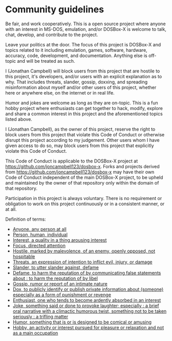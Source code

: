 # Community guidelines

Be fair, and work cooperatively. This is a open source project where anyone with an interest in MS-DOS, emulation, and/or DOSBox-X is welcome to talk, chat, develop, and contribute to the project.

Leave your politics at the door. The focus of this project is DOSBox-X and topics related to it including emulation, games, software, hardware, accuracy, code, development, and documentation. Anything else is off-topic and will be treated as such.

I (Jonathan Campbell) will block users from this project that are hostile to this project, it's developers, and/or users with an explicit explanation as to why. That includes threats, slander, gossip, doxxing, and spreading misinformation about myself and/or other users of this project, whether here or anywhere else, on the internet or in real life.

Humor and jokes are welcome as long as they are on-topic. This is a fun hobby project where enthusiasts can get together to hack, modify, explore and share a common interest in this project and the aforementioned topics listed above.

I (Jonathan Campbell), as the owner of this project, reserve the right to block users from this project that violate this Code of Conduct or otherwise disrupt this project according to my judgement. Other users whom I have given access to do so, may block users from this project that explicitly violate this Code of Conduct.

This Code of Conduct is applicable to the DOSBox-X project at https://github.com/joncampbell123/dosbox-x. Forks and projects derived from https://github.com/joncampbell123/dosbox-x may have their own Code of Conduct independent of the main DOSBox-X project, to be upheld and maintained by the owner of that repository only within the domain of that repository.

Participation in this project is always voluntary. There is no requirement or obligation to work on this project continuously or in a consistent manner, or at all.

Definition of terms:
* [Anyone, any person at all](https://www.merriam-webster.com/dictionary/anyone)
* [Person, human, individual](https://www.merriam-webster.com/dictionary/person)
* [Interest, a quality in a thing arousing interest](https://www.merriam-webster.com/dictionary/interest)
* [Focus, directed attention](https://www.merriam-webster.com/dictionary/focus)
* [Hostile, marked by malevolence, of an enemy, openly opposed, not hospitable](https://www.merriam-webster.com/dictionary/hostile)
* [Threats, an expression of intention to inflict evil, injury, or damage](https://www.merriam-webster.com/dictionary/threats)
* [Slander, to utter slander against, defame](https://www.merriam-webster.com/dictionary/slander)
* [Defame, to harm the reputation of by communicating false statements about : to harm the reputation of by libel](https://www.merriam-webster.com/dictionary/defame)
* [Gossip, rumor or report of an intimate nature](https://www.merriam-webster.com/dictionary/gossip)
* [Dox, to publicly identify or publish private information about (someone) especially as a form of punishment or revenge](https://www.merriam-webster.com/dictionary/dox)
* [Enthusiast, one who tends to become ardently absorbed in an interest](https://www.merriam-webster.com/dictionary/enthusiast)
* [Joke, something said or done to provoke laughter; especially : a brief oral narrative with a climactic humorous twist, something not to be taken seriously : a trifling matter](https://www.merriam-webster.com/dictionary/joke)
* [Humor, something that is or is designed to be comical or amusing](https://www.merriam-webster.com/dictionary/humor)
* [Hobby, an activity or interest pursued for pleasure or relaxation and not as a main occupation](http://www.dictionary.com/browse/hobby)
